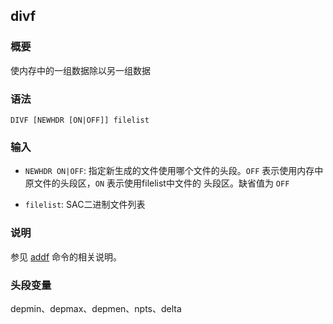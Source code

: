 ## divf

### 概要

使内存中的一组数据除以另一组数据

### 语法

``` {.bash}
DIVF [NEWHDR [ON|OFF]] filelist
```

### 输入

- `NEWHDR ON|OFF`: 指定新生成的文件使用哪个文件的头段。`OFF`
    表示使用内存中原文件的头段区，`ON` 表示使用filelist中文件的
    头段区。缺省值为 `OFF`

- `filelist`: SAC二进制文件列表

### 说明

参见 [addf](/commands/addf.md) 命令的相关说明。

### 头段变量

depmin、depmax、depmen、npts、delta
